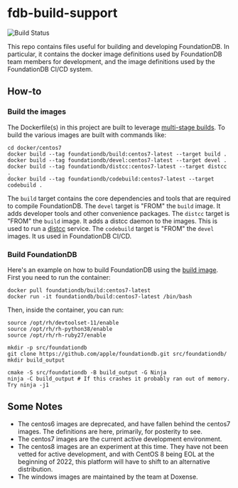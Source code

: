 # fdb-build-support

![Build Status](https://codebuild.us-west-2.amazonaws.com/badges?uuid=eyJlbmNyeXB0ZWREYXRhIjoiMDBtWmhSdnJ5N0FpSXozakdHaXZqRUs5NW41Ykk5eU9PaytkWm9MTzFQYkNNVk1lVjRtdU9BLzU5TEVwazZzVXd3dGI3ZkZ0dmJ3dUVTRkJubEdMRXFBPSIsIml2UGFyYW1ldGVyU3BlYyI6ImI1Tm1Gb2dSbUFocno3VUgiLCJtYXRlcmlhbFNldFNlcmlhbCI6MX0%3D&branch=main)

This repo contains files useful for building and developing FoundationDB. In 
particular, it contains the docker image definitions used by FoundationDB team 
members for development, and the image definitions used by the FoundationDB 
CI/CD system. 

## How-to

### Build the images
The Dockerfile(s) in this project are built to leverage [multi-stage builds](https://docs.docker.com/develop/develop-images/multistage-build/).
To build the various images are built with commands like:

```shell
cd docker/centos7
docker build --tag foundationdb/build:centos7-latest --target build .
docker build --tag foundationdb/devel:centos7-latest --target devel .
docker build --tag foundationdb/distcc:centos7-latest --target distcc .
docker build --tag foundationdb/codebuild:centos7-latest --target codebuild .
```

The `build` target contains the core dependencies and tools that are required to compile FoundationDB.
The `devel` target is "FROM" the `build` image. It adds developer tools and other convenience packages.
The `distcc` target is "FROM" the `build` image. It adds a distcc daemon to the images. This is used to run a [distcc](https://www.distcc.org) service. 
The `codebuild` target is "FROM" the `devel` images. It us used in FoundationDB CI/CD. 

### Build FoundationDB
Here's an example on how to build FoundationDB using the [build image](https://hub.docker.com/r/foundationdb/build).
First you need to run the container:

```shell
docker pull foundationdb/build:centos7-latest
docker run -it foundationdb/build:centos7-latest /bin/bash
```

Then, inside the container, you can run:

```shell
source /opt/rh/devtoolset-11/enable
source /opt/rh/rh-python38/enable
source /opt/rh/rh-ruby27/enable

mkdir -p src/foundationdb
git clone https://github.com/apple/foundationdb.git src/foundationdb/ 
mkdir build_output

cmake -S src/foundationdb -B build_output -G Ninja 
ninja -C build_output # If this crashes it probably ran out of memory. Try ninja -j1
```

## Some Notes
* The centos6 images are deprecated, and have fallen behind the centos7 images. The definitions are here, primarily, for posterity to see.
* The centos7 images are the current active development environment. 
* The centos8 images are an experiment at this time. They have not been vetted for active development, and with CentOS 8 being EOL at the beginning of 2022, this platform will have to shift to an alternative distribution. 
* The windows images are maintained by the team at Doxense.
